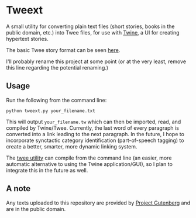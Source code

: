 # Tweext

A small utility for converting plain text files (short stories, books in the public domain, etc.) into Twee files, for use with [Twine](http://twinery.org/), a UI for creating hypertext stories.

The basic Twee story format can be seen [here](http://twinery.org/wiki/writing_source_code_files).

I'll probably rename this project at some point (or at the very least, remove this line regarding the potential renaming.)

## Usage

Run the following from the command line:

    python tweext.py your_filename.txt

This will output ``your_filename.tw`` which can then be imported, read, and compiled by Twine/Twee. Currently, the last word of every paragraph is converted into a link leading to the next paragraph. In the future, I hope to incorporate synctactic category identification (part-of-speech tagging) to create a better, smarter, more dynamic linking system.

The [twee utility](https://github.com/tweecode/twee) can compile from the command line (an easier, more automatic alternative to using the Twine application/GUI), so I plan to integrate this in the future as well.

## A note

Any texts uploaded to this repository are provided by [Project Gutenberg](http://www.gutenberg.org/) and are in the public domain.